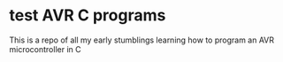 # test AVR C programs

This is a repo of all my early stumblings learning how to program an AVR microcontroller in C
